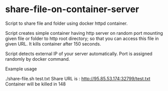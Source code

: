 # share-file-on-container-server
Script to share file and folder using docker httpd container.

Script creates simple container having http server on random port mounting given file or folder to http root directory; so that you can access this file in given URL. It kills container after 150 seconds. 

Script detects external IP of your server automatically. Port is assigned randomly by docker command.

Example usage

./share-file.sh test.txt
 Share URL is : http://95.85.53.174:32799/test.txt
 Container will be killed in 148

 

